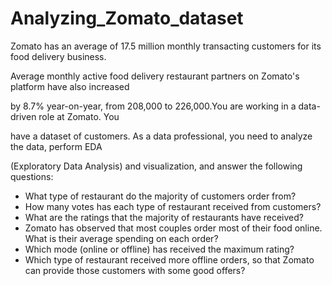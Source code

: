 # Analyzing_Zomato_dataset

Zomato has an average of 17.5 million monthly transacting customers for its food delivery business.

Average monthly active food delivery restaurant partners on Zomato's platform have also increased

by 8.7% year-on-year, from 208,000 to 226,000​.You are working in a data-driven role at Zomato. You

have a dataset of customers. As a data professional, you need to analyze the data, perform EDA

(Exploratory Data Analysis) and visualization, and answer the following questions:

- What type of restaurant do the majority of customers order from?
- How many votes has each type of restaurant received from customers?
- What are the ratings that the majority of restaurants have received?
- Zomato has observed that most couples order most of their food online. What is their 
    average spending on each order?
- Which mode (online or offline) has received the maximum rating?
- Which type of restaurant received more offline orders, so that Zomato can provide those 
    customers with some good offers?
